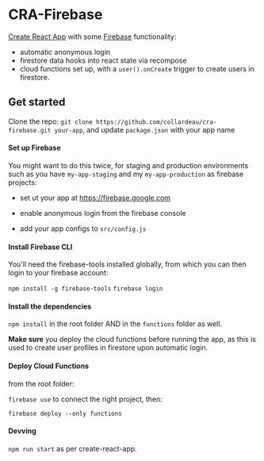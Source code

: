 # CRA-Firebase

[Create React App](https://github.com/facebook/create-react-app)
 with some [Firebase](https://firebase.google.com/) functionality:

- automatic anonymous login
- firestore data hooks into react state via recompose
- cloud functions set up, with a `user().onCreate` trigger to create users in firestore.

## Get started

Clone the repo: `git clone https://github.com/collardeau/cra-firebase.git your-app`,
and update `package.json` with your app name

#### Set up Firebase

You might want to do this twice, for staging and production environments such as you have `my-app-staging` and my `my-app-production` as firebase projects:

- set ut your app at https://firebase.google.com

- enable anonymous login from the firebase console

- add your app configs to `src/config.js`

#### Install Firebase CLI

You'll need the firebase-tools installed globally, from which you can then login to your firebase account:

`npm install -g firebase-tools`
`firebase login`

#### Install the dependencies

`npm install` in the root folder AND in the `functions` folder as well.

**Make sure** you deploy the cloud functions before running the app, as this is used to create user profiles in firestore upon automatic login.

#### Deploy Cloud Functions

from the root folder:

`firebase use` to connect the right project, then:

`firebase deploy --only functions`

#### Devving

`npm run start` as per create-react-app.

